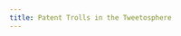 ```yaml
---
title: Patent Trolls in the Tweetosphere
---
```


<link href='css/metricsgraphics.css' rel='stylesheet' type='text/css'>
<script src='https://ajax.googleapis.com/ajax/libs/jquery/1.11.1/jquery.min.js'></script>
<script src='https://cdnjs.cloudflare.com/ajax/libs/d3/3.4.11/d3.min.js' charset='utf-8'></script>
<script src='js/metricsgraphics.min.js'></script>
<script src='js/main.js'></script>


<xmp theme="journal" style="display:none;">

Patent Trolls in the Tweetosphere
=================================


Twitter Keyword Mentions 
------------------------
The figures below show a year-by-year breakdown of twitter mentions of particular keywords, as articulated by each graphic's respective legend. The sample size of each graphic is the entirety of the Twitter corpus for each graphic's respective year.


From the figure we see gradual inreases in the mentions of terms relating to patent trolls or patent assertion entities over time, which may correspond to the increasing popularity and user base of Twitter. However, we see significant spikes in mentions for the term "pae", or patent assertion entity, which occurs around the end of the first quarter of 2013. The trend dies down to a regular level by the end of the year but spikes again to the highest point in mid 2014. This correlates almost exactly with the Alice Corp vs CLS Bank Supreme Court case which many of the major technology companies were eager and actively urging to have heard by the Supreme Court. The case was argued in March of 2014 and decided in June. 


The Alice Corp case was highly anticipated by major players in the technology and software industry, as well as lawyers involved in patent litigation, and preliminary studies have shown a decrease in patent lawsuits since the ruling. It may be too early to tell if this case was the main cause of the decline but the ruling was significant enough to believe that it may be shifting the tactics of many "patent trolls" as more dubious software patents are likely to be covering unpatentable ideas and processes. This, along with increased publicity as shown by the Twitter mention proxy we present in the figures, will change the rate at which companies settle lawsuits or choose to fight them in court. 


We've also included important dates in the patent troll world over the last 5 years. Each landmark is denoted by a vertical line in the graph with a number associated with that line. The numbers correspond to the table at the end of this section. We've also made availabe the text and author info of the 10 most relevant tweets from the day of each prominent spike in mentions (over all 5 years) in the form of a `.json` file, which can be found [here](https://github.com/WillChilds-Klein/cpsc183-final/blob/master/data/spike_tweets_authors-CLEAN.json).


<div class='container' style='width: 1200px'>
    <div id='mentions1-2010'></div>
    <div id='mentions1-2010_legend'></div>
    <div id='mentions1-2011'></div>
    <div id='mentions1-2011_legend'></div>
    <div id='mentions1-2012'></div>
    <div id='mentions1-2012_legend'></div>
    <div id='mentions1-2013'></div>
    <div id='mentions1-2013_legend'></div>
    <div id='mentions1-2014'></div>
    <div id='mentions1-2014_legend'></div>
</div>

<br>


1. ["Nintendo defeats notorious patent troll after two-year legal battle"][1]
1. ["Microsoft Co-Founder Launches Patent War"][2]
1. [Lodsys Group Launches blog][3]
1. ["Patent Troll Says Anyone Using WiFi Infringes; Won't Sue Individuals 'At This Stage'"][4]
1. ["Patent troll claims ownership of interactive Web—and might win"][5]
1. ["Apple’s Siri, Google’s Voice Recognition Technology Targeted By Patent Troll"][6]
1. ["World’s biggest patent troll saves Kodak from bankruptcy"][7]
1. ["How Newegg crushed the “shopping cart” patent and saved online retail"][8]
1. ["Podcasting Community Faces Patent Troll Threat; EFF Wants to Help"][9]
1. ["Why Rackspace Is Suing The Most Notorious Patent Troll In America"][10]
1. ["Angry entrepreneur replies to patent troll with racketeering lawsuit"][11]
1. ["House Passes Anti-Patent Troll Bill, Sends to Senate"][12]
1. ["The Good, the Bad, and the Ugly of Adam Carolla’s Settlement with the Podcasting Troll"][11]
1. ["Patent troll gives up, can’t defend “matchmaking” patent under new law"][14]


[1]: http://www.infendo.com/nintendo-defeats-notorious-patent-troll-after-two-year-legal-battle/?utm_source=twitterfeed&utm_medium=twitter&utm_campaign=Feed%3A+Infendo+%28Infendo%29
[2]: http://www.wsj.com/news/articles/SB10001424052748703294904575385241453119382?mg=reno64-wsj&url=http%3A%2F%2Fonline.wsj.com%2Farticle%2FSB10001424052748703294904575385241453119382.html
[3]: http://www.lodsys.com/blog.html
[4]: https://www.techdirt.com/blog/wireless/articles/20111001/00365416161/patent-troll-says-anyone-using-wifi-infringes-wont-sue-individuals-this-stage.shtml?utm_source=dlvr.it&utm_medium=twitter
[5]: http://arstechnica.com/tech-policy/2012/02/patent-troll-claims-ownership-of-interactive-weband-might-win/
[6]: http://techcrunch.com/2012/10/03/apples-siri-googles-voice-recognition-technology-targeted-by-patent-troll/
[7]: http://arstechnica.com/tech-policy/2012/12/worlds-biggest-patent-troll-saves-kodak-from-bankruptcy/
[8]: http://arstechnica.com/tech-policy/2013/01/how-newegg-crushed-the-shopping-cart-patent-and-saved-online-retail/
[9]: https://www.eff.org/deeplinks/2013/02/podcasting-community-faces-patent-troll-threat-eff-wants-help
[10]: http://www.rackspace.com/blog/why-rackspace-sued-the-most-notorious-patent-troll-in-america/
[11]: http://arstechnica.com/tech-policy/2013/09/angry-entrepreneur-replies-to-patent-troll-with-racketeering-lawsuit/
[12]: http://www.entrepreneur.com/article/230258?utm_source=feedburner&utm_medium=feed&utm_campaign=Feed%3A+entrepreneur%2Flatest+%28Entrepreneur%29
[13]: https://www.eff.org/deeplinks/2014/08/good-bad-and-ugly-adam-carollas-settlement-podcasting-troll
[14]: http://arstechnica.com/tech-policy/2014/09/lumen-view-gives-up-on-matchmaking-patent-cant-defend-it-under-new-law/?utm_content=bufferd1399&utm_medium=social&utm_source=twitter.com&utm_campaign=buffer


---


Court Jurisdiction and Patent Lawsuits
--------------------------------------
From the analysis of patent lawsuits from 2010 to 2012 we discovered that there are about 10 primary entities that bring the majority of lawsuits, and these are heard, for the most part, in three court districts. Texas is the leading district in both years, with Delaware and California close behind. These three combine for 50% of all lawsuits in 2010 and then increased to 71% in 2012. The top 10 districts all saw increase in the overall number of lawsuits from 1483 in 2010, to 3787 in 2012. This is a dramatic increase in number that some researchers have argued is the result of new legislation that prohibits multiple defendents per lawsuit, meaning an individual suit must be filed for each person or entity implicated in the lawsuit.


Patent holding companies increased the most lawsuits of all eight categories described by the authors of the study, from 290 in 2010 to an astonishing 1728 in 2012. This category contains many of the entities described as "patent trolls" and the data show why their notoriety is on the rise. 


The data used for this section was gathered and made public as part of an academic study of non-practicing entities conducted by Christopher A. Cotropia, Jay P. Kesan, and David L. Schwartz. The website for their project can be found [here](http://npedata.com/), and the .csv files of their findings which we used can be found [here](https://github.com/WillChilds-Klein/cpsc183-final/tree/master/data/npe-data-project)



2010
----
| Patentee Category                          |E.D. Tex.  |D. Del.    |C.D. Cal.  |N.D. Cal.  |N.D. Ill.  |D.N.J.     |S.D.N.Y.   |D. Mass.   |M.D. Fla.  |D. Minn.   |Grand Total   |
| ------------------------------------------ | --------- | --------- | --------- | --------- | --------- | --------- | --------- | --------- | --------- | --------- | ------------ |
|6. Operating company                        |94         |190        |130        |103        |111        |125        |71         |55         |44         |52         |975           |
|5. Patent holding company                   |120        |40         |30         |23         |35         |9          |14         |3          |15         |1          |290           |
|2. Individual/family trust                  |21         |2          |21         |10         |4          |4          |5          |7          |4          |3          |81            |
|3. Large aggregator                         |20         |7          |1          |5          |3          |1          |2          |           |           |           |39            |
|4. Failed operating company/failed start-up |13         |2          |1          |9          |7          |           |1          |           |           |           |33            |
|8. Technology development company           |5          |5          |3          |10         |2          |1          |2          |1          |           |           |29            |
|7. IP Holding company of operating company  |4          |3          |3          |7          |           |1          |           |           |           |4          |22            |
|1. University/College                       |4          |2          |1          |2          |1          |1          |           |2          |           |           |13            |
|**Grand Total**                             |282        |251        |190        |169        |163        |142        |95         |68         |63         |60         |1483          |


| Patentee Category                          |E.D. Tex.  |D. Del.    |C.D. Cal.  |N.D. Cal.  |N.D. Ill.  |D.N.J.     |S.D.N.Y.   |D. Mass.   |M.D. Fla.  |D. Minn.   |
| ------------------------------------------ | --------- | --------- | --------- | --------- | --------- | --------- | --------- | --------- | --------- | --------- |
|6. Operating company                        |10%        |19%        |13%        |11%        |11%        |13%        |7%         |6%         |5%         |5%         |
|5. Patent holding company                   |41%        |14%        |10%        |8%         |12%        |3%         |5%         |1%         |5%         |0%         |
|2. Individual/family trust                  |26%        |2%         |26%        |12%        |5%         |5%         |6%         |9%         |5%         |4%         |
|3. Large aggregator                         |51%        |18%        |3%         |13%        |8%         |3%         |5%         |0%         |0%         |0%         |
|4. Failed operating company/failed start-up |39%        |6%         |3%         |27%        |21%        |0%         |3%         |0%         |0%         |0%         |
|8. Technology development company           |17%        |17%        |10%        |34%        |7%         |3%         |7%         |3%         |0%         |0%         |
|7. IP Holding company of operating company  |18%        |14%        |14%        |32%        |0%         |5%         |0%         |0%         |0%         |18%        |
|1. University/College                       |31%        |15%        |8%         |15%        |8%         |8%         |0%         |15%        |0%         |0%         |
|**Grand Total**                             |19%        |17%        |13%        |11%        |11%        |10%        |6%         |5%         |4%         |4%         |


<br>
2012
----
| Patentee Category                          |E.D. Tex.  |D. Del.    |C.D. Cal.  |N.D. Cal.  |N.D. Ill.  |D.N.J.     |S.D. Cal.  |S.D. Fla.  |S.D.N.Y.   |E.D. Va.   |Grand Total |
| ------------------------------------------ | --------- | --------- | --------- | --------- | --------- | --------- | --------- | --------- | --------- | --------- | ---------- |
|5. Patent holding company                   |719        |520        |168        |86         |65         |26         |5          |93         |11         |35         |1728        |
|6. Operating company                        |212        |305        |200        |112        |89         |107        |104        |29         |99         |36         |1293        |
|2. Individual/family trust                  |122        |35         |35         |19         |19         |4          |8          |1          |8          |7          |258         |
|3. Large aggregator                         |50         |46         |52         |20         |43         |4          |13         |5          |11         |           |244         |
|4. Failed operating company/failed start-up |121        |23         |2          |9          |           |           |1          |           |1          |1          |158         |
|8. Technology development company           |5          |44         |1          |10         |           |           |1          |           |           |6          |67          |
|1. University/College                       |5          |1          |           |2          |6          |4          |1          |3          |           |           |22          |
|7. IP Holding company of operating company  |1          |10         |4          |           |           |           |2          |           |           |           |17          |
|**Grand Total**                             |1235       |984        |462        |258        |222        |145        |135        |131        |130        |85         |3787        |


| Patentee Category                          |E.D. Tex.  |D. Del.    |C.D. Cal.  |N.D. Cal.  |N.D. Ill.  |D.N.J.     |S.D. Cal.  |S.D. Fla.  |S.D.N.Y.   |E.D. Va.   |
| ------------------------------------------ | --------- | --------- | --------- | --------- | --------- | --------- | --------- | --------- | --------- | --------- |
|5. Patent holding company                   |42%        |30%        |10%        |5%         |4%         |2%         |0%         |5%         |1%         |2%         |
|6. Operating company                        |16%        |24%        |15%        |9%         |7%         |8%         |8%         |2%         |8%         |3%         |
|2. Individual/family trust                  |47%        |14%        |14%        |7%         |7%         |2%         |3%         |0%         |3%         |3%         |
|3. Large aggregator                         |20%        |19%        |21%        |8%         |18%        |2%         |5%         |2%         |5%         |0%         |
|4. Failed operating company/failed start-up |77%        |15%        |1%         |6%         |0%         |0%         |1%         |0%         |1%         |1%         |
|8. Technology development company           |7%         |66%        |1%         |15%        |0%         |0%         |1%         |0%         |0%         |9%         |
|1. University/College                       |23%        |5%         |0%         |9%         |27%        |18%        |5%         |14%        |0%         |0%         |
|7. IP Holding company of operating company  |6%         |59%        |24%        |0%         |0%         |0%         |12%        |0%         |0%         |0%         |
|**Grand Total**                             |33%        |26%        |12%        |7%         |6%         |4%         |4%         |3%         |3%         |2%         |

<br>
---
<br>

Twitter Keyword Mentions by State (2010 - 2014)
-----------------------------------------------
This is a breakdown of total keyword mentions ("patent troll" OR "#patenttroll" OR "patent monitization entity", all case-insensitive) over the last 5 years. Again, this data is from the Twitter Firehose API, so it is representative of ALL tweets between 2010 and the time of this post's writing (12/21/14).


<div class='container' style='width: 1200px'>
    <div id='mentions-by-state'></div>
</div>


---


Twitter Keyword Sentiment by Year (2010 - 2014)
-----------------------------------------------
The following graphics show a year-by-year breakdown of sentiment for each of 4 keyword sets, as articulated by the graphics' respective legends. Topsy (the API we used to gather the data) calculates sentiment as a normalized score on the interval [0,100], with 0 being least favorable and 100 being most favorable. The score is calculated based on incidences of connotation-bearing words within the tweets ("awesome" = favorable, "annoying" = unfavorable, etc.). The same set of landmark events in the patent troll timeline which were used in the "mentions" section have been added to this set of graphics as well for reference and orientation.


<div class='container' style='width: 1200px'>
    <div id='sentiment-2010'></div>
    <div id='sentiment-2010_legend'></div>
    <div id='sentiment-2011'></div>
    <div id='sentiment-2011_legend'></div>
    <div id='sentiment-2012'></div>
    <div id='sentiment-2012_legend'></div>
    <div id='sentiment-2013'></div>
    <div id='sentiment-2013_legend'></div>
    <div id='sentiment-2014'></div>
    <div id='sentiment-2014_legend'></div>
</div>


---


Tools
-----
We gathered the data for this project using [pytopsy](https://github.com/WillChilds-Klein/cpsc183-final/tree/master/pytopsy), an original package built by [Will Childs-Klein](http://will.childs-kle.in) on top of standard [python](https://www.python.org/) and Kenneth Reitz's [Requests](http://docs.python-requests.org/en/latest/) package, to facilitate and automate querying [Topsy's REST API](http://api.topsy.com/doc/resources/) (which is in turn built on top of [Twitter's Firehose API](https://dev.twitter.com/streaming/firehose)) as well as cleaning the query results for display. We display our findings using Mozilla's fantastic [metricsgraphicsjs](http://metricsgraphicsjs.org/) library, which is built on top of d3. This page has been prettified courtesy of [strapdownjs](http://strapdownjs.com/), and is written almost entirely in [markdown](https://help.github.com/articles/github-flavored-markdown/). 


All code and data can be found on the project's GitHub [repository](https://github.com/WillChilds-Klein/cpsc183-final).

</xmp>

<script src="http://strapdownjs.com/v/0.2/strapdown.js"></script>
